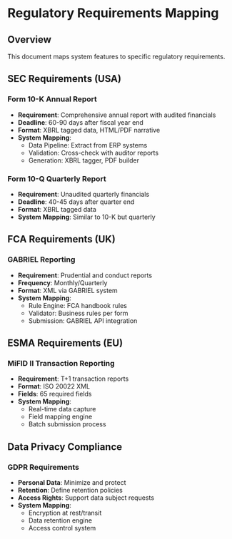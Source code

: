 # Regulatory Requirements Mapping

## Overview
This document maps system features to specific regulatory requirements.

## SEC Requirements (USA)

### Form 10-K Annual Report
- **Requirement**: Comprehensive annual report with audited financials
- **Deadline**: 60-90 days after fiscal year end
- **Format**: XBRL tagged data, HTML/PDF narrative
- **System Mapping**: 
  - Data Pipeline: Extract from ERP systems
  - Validation: Cross-check with auditor reports
  - Generation: XBRL tagger, PDF builder

### Form 10-Q Quarterly Report
- **Requirement**: Unaudited quarterly financials
- **Deadline**: 40-45 days after quarter end
- **Format**: XBRL tagged data
- **System Mapping**: Similar to 10-K but quarterly

## FCA Requirements (UK)

### GABRIEL Reporting
- **Requirement**: Prudential and conduct reports
- **Frequency**: Monthly/Quarterly
- **Format**: XML via GABRIEL system
- **System Mapping**:
  - Rule Engine: FCA handbook rules
  - Validator: Business rules per form
  - Submission: GABRIEL API integration

## ESMA Requirements (EU)

### MiFID II Transaction Reporting
- **Requirement**: T+1 transaction reports
- **Format**: ISO 20022 XML
- **Fields**: 65 required fields
- **System Mapping**:
  - Real-time data capture
  - Field mapping engine
  - Batch submission process

## Data Privacy Compliance

### GDPR Requirements
- **Personal Data**: Minimize and protect
- **Retention**: Define retention policies
- **Access Rights**: Support data subject requests
- **System Mapping**:
  - Encryption at rest/transit
  - Data retention engine
  - Access control system
